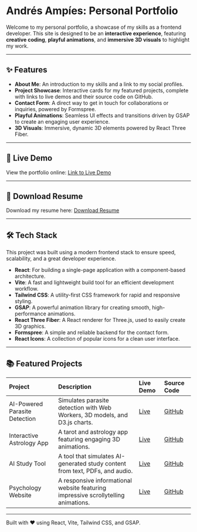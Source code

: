 # Andrés Ampíes: Personal Portfolio

Welcome to my personal portfolio, a showcase of my skills as a frontend developer. This site is designed to be an **interactive experience**, featuring **creative coding**, **playful animations**, and **immersive 3D visuals** to highlight my work.

---

## ✨ Features

* **About Me**: An introduction to my skills and a link to my social profiles.
* **Project Showcase**: Interactive cards for my featured projects, complete with links to live demos and their source code on GitHub.
* **Contact Form**: A direct way to get in touch for collaborations or inquiries, powered by Formspree.
* **Playful Animations**: Seamless UI effects and transitions driven by GSAP to create an engaging user experience.
* **3D Visuals**: Immersive, dynamic 3D elements powered by React Three Fiber.

---

## 🚀 Live Demo

View the portfolio online: [Link to Live Demo](https://portfoflio-ten.vercel.app/)

---

## 📄 Download Resume

Download my resume here: [Download Resume](/public/resume.pdf)

---

## 🛠️ Tech Stack

This project was built using a modern frontend stack to ensure speed, scalability, and a great developer experience.

* **React**: For building a single-page application with a component-based architecture.
* **Vite**: A fast and lightweight build tool for an efficient development workflow.
* **Tailwind CSS**: A utility-first CSS framework for rapid and responsive styling.
* **GSAP**: A powerful animation library for creating smooth, high-performance animations.
* **React Three Fiber**: A React renderer for Three.js, used to easily create 3D graphics.
* **Formspree**: A simple and reliable backend for the contact form.
* **React Icons**: A collection of popular icons for a clean user interface.

---

## 📚 Featured Projects

| Project                              | Description                                                                         | Live Demo | Source Code |
| :----------------------------------- | :---------------------------------------------------------------------------------- | :-------- | :---------- |
| AI-Powered Parasite Detection        | Simulates parasite detection with Web Workers, 3D models, and D3.js charts.        | [Live](https://parasaite.vercel.app/) | [GitHub](https://github.com/yoampies/parasaite) |
| Interactive Astrology App            | A tarot and astrology app featuring engaging 3D animations.                         | [Live](https://gabo-astral.vercel.app/) | [GitHub](https://github.com/yoampies/gabo_astral) |
| AI Study Tool                        | A tool that simulates AI-generated study content from text, PDFs, and audio.        | [Live](https://studyai-drab.vercel.app/) | [GitHub](https://github.com/yoampies/studyai) |
| Psychology Website                   | A responsive informational website featuring impressive scrollytelling animations. | [Live](https://jose-nine-ashy.vercel.app/) | [GitHub](https://github.com/yoampies/jose) |

---

Built with ❤️ using React, Vite, Tailwind CSS, and GSAP.